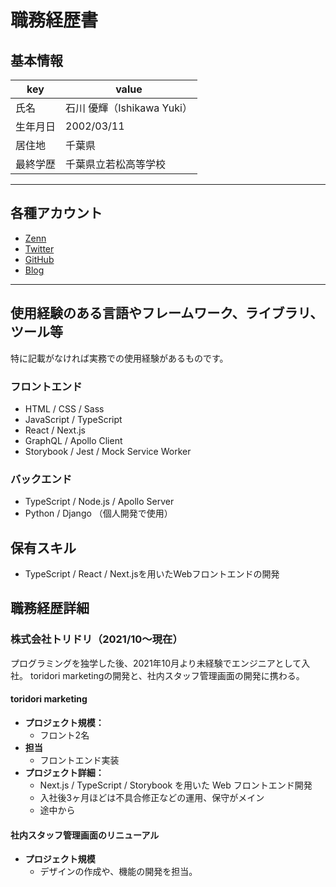 # 職務経歴書

## 基本情報

| key      | value                      |
| -------- | -------------------------- |
| 氏名     | 石川 優輝（Ishikawa Yuki） |
| 生年月日 | 2002/03/11                 |
| 居住地   | 千葉県                     |
| 最終学歴 | 千葉県立若松高等学校       |

---

## 各種アカウント

- [Zenn](https://zenn.dev/mayo_dev)
- [Twitter](https://twitter.com/mayo__dev)
- [GitHub](https://github.com/mayone-du)
- [Blog](https://mayone-du.github.io/yew-blog/)

---

## 使用経験のある言語やフレームワーク、ライブラリ、ツール等

特に記載がなければ実務での使用経験があるものです。

### フロントエンド

- HTML / CSS / Sass
- JavaScript / TypeScript
- React / Next.js
- GraphQL / Apollo Client
- Storybook / Jest / Mock Service Worker

### バックエンド

- TypeScript / Node.js / Apollo Server
- Python / Django （個人開発で使用）

## 保有スキル
- TypeScript / React / Next.jsを用いたWebフロントエンドの開発

## 職務経歴詳細

### 株式会社トリドリ（2021/10〜現在）

プログラミングを独学した後、2021年10月より未経験でエンジニアとして入社。
toridori marketingの開発と、社内スタッフ管理画面の開発に携わる。

#### toridori marketing
- **プロジェクト規模：**
  - フロント2名
- **担当**
  - フロントエンド実装
- **プロジェクト詳細：**
  - Next.js / TypeScript / Storybook を用いた Web フロントエンド開発
  - 入社後3ヶ月ほどは不具合修正などの運用、保守がメイン
  - 途中から

#### 社内スタッフ管理画面のリニューアル
- **プロジェクト規模**
  - デザインの作成や、機能の開発を担当。
